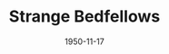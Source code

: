 ---
title: Strange Bedfellows
date: 1950-11-17
closing_date: 1950-11-25
layout: productions
playbill:
Theatre: Theatre Jacksonville
Venue: Little Theatre
cast:
- Addie Cromwell Hampton: Jewett Ashley
- Beulah: Jeanne Strickland
- Birdie: Sue Miller
- Clarissa Blynn Cromwell: Marion Conner
- Gifford Hampton: George Durney
- Julia Cromwell: Jean Heebner
- Lillian Hampton: Sabina Clair Reiser
- Ling: Bill Gibbs
- Matthew Cromwell: Snick Ogden
- Mayor Ambrose Tibbett: Richard Kaszner
- Mrs. Gimble: Billie Lane Rush
- Mrs. Tillie Sparker: Jane Porter
- Mrs. Worley: Mildred Thomas
- Nicky Hampton:
  - Frank Seghers, Jr.
  - Mathis Lee Becker
- Opal: Bonnie Manes
- Senator William Cromwell: Major J. Reiser
- Vincent Pemberton: Jack Vaughn
- Zita: June Bowden
crew:
- Director: Paul E. Geisenhof
- Assistant Director:
  - Jeanne Strickland
  - Sue Miller
- Book Holder: Eve Oltman
- Curtain: L.J. Gift
- Light Controls: Walter Quattlebaum
- Make-up Assistant:
  - Elmo Lehman
  - Jane Porter
  - Ernestine Taylor
  - Roy Meischner
- Make-up Chairman: Richard Kaszner
- Music: Su Hawkins
- Properties Assistant:
  - Helen Jones
  - Ruth Hamilton
  - Larry Johnson
  - Margaret Grimm
  - Deane Jackson
  - Joan Brown
  - Janet Sucow
  - Larry Zell
  - Edna Spindel
- Properties Chairman: Edythe Price
- Set and Technical Direction: Bernard W. Kane
- Set Color Design: Jay Harder
- Set Construction and Painting:
  - Walter Quattlebaum
  - Edna Spindel
  - Shirley Kane
  - Reine Arrington
  - Jimmy Dawson
  - Frankie Goldberg
  - Gloria Meekins
  - Grace Ogden
  - Larry Zell
  - Laurel Barton
  - Jean Rabin
- Stage Manager: Peggy Gift
- Wardrobe Chairman:
  - Eula Mae Snow
  - Madelon Geisenhof
- Wardrobe Assistant:
  - Ann Pafford Welch
  - Karen O'Shaughnessy
  - Margaret Fairweather
  - Helen List
  - Edna Spindel
  - Laurel Barton
  - Dorothy Womble
  - Doris Hobgood
  - Mrs. R.P. Broome
  - Polly Clendening
  - Jean Rabin
orchestra:
---